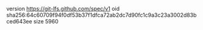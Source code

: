 version https://git-lfs.github.com/spec/v1
oid sha256:64c60709f94f0df53b37f1dfca72ab2dc7d90fc1c9a3c23a3002d83bced643ee
size 5960
